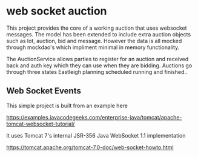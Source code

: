 
# web socket auction

This project provides the core of a working auction that uses websocket messages.
The model has been extended to include extra auction objects such as lot, auction, bid and message.
However the data is all mocked through mockdao's which impliment minimal in memory functionality.

The AuctionService allows parties to register for an auction and received back and auth key which they can use when they are bidding.
Auctions go through three states Eastleigh planning scheduled running and finished..





## Web Socket Events

This simple project is built from an example here

https://examples.javacodegeeks.com/enterprise-java/tomcat/apache-tomcat-websocket-tutorial/

It uses Tomcat 7's internal JSR-356 Java WebSocket 1.1 implementation

https://tomcat.apache.org/tomcat-7.0-doc/web-socket-howto.html   
